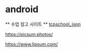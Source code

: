 # android

** 수업 참고 사이트 **
[tcpschool_json](http://tcpschool.com/json/json_basic_structure "tcpschool_json 설명")

<https://picsum.photos/>

<https://www.lipsum.com/>
